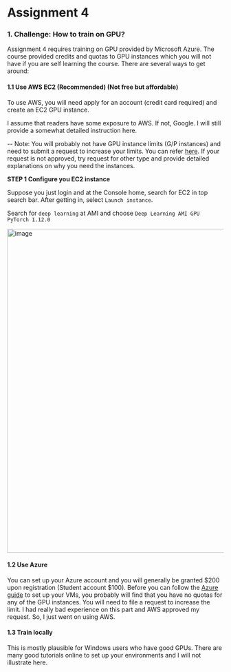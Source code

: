 # Assignment 4

### 1. Challenge: How to train on GPU?
Assignment 4 requires training on GPU provided by Microsoft Azure. The course provided credits and quotas to GPU instances which you will not have if you are self learning the course. There are several ways to get around:

#### 1.1 Use AWS EC2 (Recommended) (Not free but affordable)

To use AWS, you will need apply for an account (credit card required) and create an EC2 GPU instance.

I assume that readers have some exposure to AWS. If not, Google. I will still provide a somewhat detailed instruction here.

-- Note: You will probably not have GPU instance limits (G/P instances) and need to submit a request to increase your limits. You can refer [here](https://aws.amazon.com/premiumsupport/knowledge-center/ec2-instance-limit/). If your request is not approved, try request for other type and provide detailed explanations on why you need the instances.

**STEP 1 Configure you EC2 instance**

Suppose you just login and at the Console home, search for EC2 in top search bar. After getting in, select `Launch instance`.

Search for `deep learning` at AMI and choose `Deep Learning AMI GPU PyTorch 1.12.0`

<img width="752" alt="image" src="https://user-images.githubusercontent.com/91235078/189548302-ead36516-056a-40df-908f-35f5330ed219.png">




#### 1.2 Use Azure

You can set up your Azure account and you will generally be granted $200 upon registration (Student account $100). Before you can follow the [Azure guide](https://github.com/daviddwlee84/Stanford-CS224n-NLP/blob/master/Assignments/AzureGuide.pdf) to set up your VMs, you probably will find that you have no quotas for any of the GPU instances. You will need to file a request to increase the limit. I had really bad experience on this part and AWS approved my request. So, I just went on using AWS.

#### 1.3 Train locally 

This is mostly plausible for Windows users who have good GPUs. There are many good tutorials online to set up your environments and I will not illustrate here.



